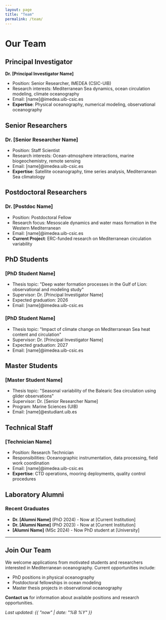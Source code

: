 ```yaml
---
layout: page
title: "Team"
permalink: /team/
---
```


# Our Team

## Principal Investigator
**Dr. [Principal Investigator Name]**
- Position: Senior Researcher, IMEDEA (CSIC-UIB)
- Research interests: Mediterranean Sea dynamics, ocean circulation modeling, climate oceanography
- Email: [name]@imedea.uib-csic.es
- **Expertise**: Physical oceanography, numerical modeling, observational oceanography

## Senior Researchers
### Dr. [Senior Researcher Name]
- Position: Staff Scientist
- Research interests: Ocean-atmosphere interactions, marine biogeochemistry, remote sensing
- Email: [name]@imedea.uib-csic.es
- **Expertise**: Satellite oceanography, time series analysis, Mediterranean Sea climatology

## Postdoctoral Researchers
### Dr. [Postdoc Name]
- Position: Postdoctoral Fellow
- Research focus: Mesoscale dynamics and water mass formation in the Western Mediterranean
- Email: [name]@imedea.uib-csic.es
- **Current Project**: ERC-funded research on Mediterranean circulation variability

## PhD Students
### [PhD Student Name]
- Thesis topic: "Deep water formation processes in the Gulf of Lion: observational and modeling study"
- Supervisor: Dr. [Principal Investigator Name]
- Expected graduation: 2026
- Email: [name]@imedea.uib-csic.es

### [PhD Student Name]
- Thesis topic: "Impact of climate change on Mediterranean Sea heat content and circulation"
- Supervisor: Dr. [Principal Investigator Name]
- Expected graduation: 2027
- Email: [name]@imedea.uib-csic.es

## Master Students
### [Master Student Name]
- Thesis topic: "Seasonal variability of the Balearic Sea circulation using glider observations"
- Supervisor: Dr. [Senior Researcher Name]
- Program: Marine Sciences (UIB)
- Email: [name]@estudiant.uib.es

## Technical Staff
### [Technician Name]
- Position: Research Technician
- Responsibilities: Oceanographic instrumentation, data processing, field work coordination
- Email: [name]@imedea.uib-csic.es
- **Expertise**: CTD operations, mooring deployments, quality control procedures

## Laboratory Alumni
### Recent Graduates
- **Dr. [Alumni Name]** (PhD 2024) - Now at [Current Institution]
- **Dr. [Alumni Name]** (PhD 2023) - Now at [Current Institution]
- **[Alumni Name]** (MSc 2024) - Now PhD student at [University]

---

## Join Our Team
We welcome applications from motivated students and researchers interested in Mediterranean oceanography. Current opportunities include:
- PhD positions in physical oceanography
- Postdoctoral fellowships in ocean modeling
- Master thesis projects in observational oceanography

**Contact us** for information about available positions and research opportunities.

*Last updated: {{ "now" | date: "%B %Y" }}*